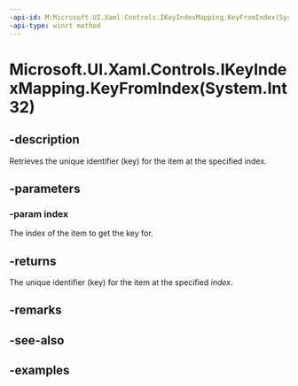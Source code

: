 ```yaml
---
-api-id: M:Microsoft.UI.Xaml.Controls.IKeyIndexMapping.KeyFromIndex(System.Int32)
-api-type: winrt method
---
```


# Microsoft.UI.Xaml.Controls.IKeyIndexMapping.KeyFromIndex(System.Int32)

<!--
public string KeyFromIndex (int index);
-->

## -description

Retrieves the unique identifier (key) for the item at the specified index.

## -parameters

### -param index

The index of the item to get the key for.

## -returns

The unique identifier (key) for the item at the specified _index_.

## -remarks

## -see-also

## -examples

